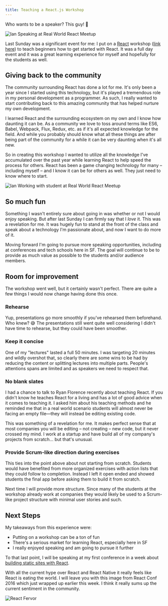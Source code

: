 ```yaml
---
title: Teaching a React.js Workshop
---
```


Who wants to be a speaker? This guy! :raised_hands:

![Ian Speaking at Real World React Meetup](https://dropsinn.s3.amazonaws.com/rwr-ian-1.jpg "Ian Speaking at Real World React Meetup")

Last Sunday was a significant event for me: I put on a [React][] workshop ([link here][workshop]) to teach beginners how to get started with React. It was a full day event and it was a great learning experience for myself and hopefully for the students as well.

## Giving back to the community

The community surrounding React has done a lot for me. It's only been a year since I started using this technology, but it's played a tremendous role in my personal development as a programmer. As such, I really wanted to start contributing back to this amazing community that has helped nurture my own development.

I learned React and the surrounding ecosystem on my own and I know how daunting it can be. As a community we love to toss around terms like ES6, Babel, Webpack, Flux, Redux, etc. as if it's all expected knowledge for the field. And while you probably should know what all these things are after being part of the community for a while it can be very daunting when it's all new.

So in creating this workshop I wanted to utilize all the knowledge I've accumulated over the past year while learning React to help speed the process for others. React has been a game changing technology for many – including myself – and I know it can be for others as well. They just need to know where to start.

![Ian Working with student at Real World React Meetup](https://dropsinn.s3.amazonaws.com/rwr-ian-working-with-student.jpg)

## So much fun

Something I wasn't entirely sure about going in was whether or not I would enjoy speaking. But after last Sunday I can firmly say that I _love_ it. This was a revelation for me. It was hugely fun to stand at the front of the class and speak about a technology I'm passionate about, and now I want to do more of it.

Moving forward I'm going to pursue more speaking opportunities, including at conferences and tech schools here in SF. The goal will continue to be to provide as much value as possible to the students and/or audience members.

## Room for improvement

The workshop went well, but it certainly wasn't perfect. There are quite a few things I would now change having done this once.

### Rehearse

Yup, presentations go more smoothly if you've rehearsed them beforehand. Who knew? :sweat_smile: The presentations still went quite well considering I didn't have time to rehearse, but they could have been smoother.

### Keep it concise

One of my "lectures" lasted a full 50 minutes. I was targeting 20 minutes and wildly overshot that, so clearly there are some wins to be had by reducing the content or splitting lectures into multiple parts. People's attentions spans are limited and as speakers we need to respect that.

### No blank slates

I had a chance to talk to Ryan Florence recently about teaching React. If you didn't know he teaches React for a living and has a lot of good advice when it comes to teaching it. I asked him about his teaching methods and he reminded me that in a real world scenario students will almost never be facing an empty file—they will instead be editing existing code.

This was something of a revelation for me. It makes perfect sense that at most companies you will be editing – not creating – new code, but it never crossed my mind. I work at a startup and have build all of my company's projects from scratch... but that's unusual.

### Provide Scrum-like direction during exercises

This ties into the point above about not starting from scratch. Students would have benefited from more organized exercises with action lists that they could follow to completion. Instead I left it open ended and showed students the final app before asking them to build it from scratch.

Next time I will provide more structure. Since many of the students at the workshop already work at companies they would likely be used to a Scrum-like project structure with minimal user stories and such.

## Next Steps

My takeaways from this experience were:

* Putting on a workshop can be a ton of fun
* There's a serious market for learning React, especially here in SF
* I really enjoyed speaking and am going to pursue it further

To that last point, I will be speaking at my first conference in a week about [building static sites with React][talk].

With all the current hype over React and React Native it really feels like React is eating the world. I will leave you with this image from React Conf 2016 which just wrapped up earlier this week. I think it really sums up the current sentiment in the community.

![React Fervor](https://dropsinn.s3.amazonaws.com/react-fervor.jpg "React Fervor")

[talk]: http://fitc.ca/presentation/building-static-sites-with-react/
[React]: https://facebook.github.io/react/
[workshop]: http://www.meetup.com/Real-World-React/events/228169300/
